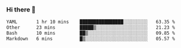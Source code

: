 ### Hi there 👋

<!--
**urzz/urzz** is a ✨ _special_ ✨ repository because its `README.md` (this file) appears on your GitHub profile.

Here are some ideas to get you started:

- 🔭 I’m currently working on ...
- 🌱 I’m currently learning ...
- 👯 I’m looking to collaborate on ...
- 🤔 I’m looking for help with ...
- 💬 Ask me about ...
- 📫 How to reach me: ...
- 😄 Pronouns: ...
- ⚡ Fun fact: ...
-->

<!--START_SECTION:waka-->

```txt
YAML       1 hr 10 mins    ████████████████░░░░░░░░░   63.35 %
Other      23 mins         █████▒░░░░░░░░░░░░░░░░░░░   21.23 %
Bash       10 mins         ██▒░░░░░░░░░░░░░░░░░░░░░░   09.85 %
Markdown   6 mins          █▒░░░░░░░░░░░░░░░░░░░░░░░   05.57 %
```

<!--END_SECTION:waka-->

